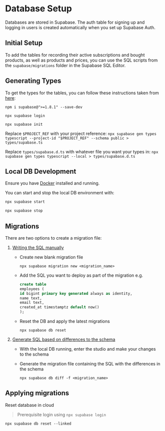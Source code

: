 # Database Setup

Databases are stored in Supabase. The auth table for signing up and logging in users is created automatically when you set up Supabase Auth.

## Initial Setup

To add the tables for recording their active subscriptions and bought products, as well as products and prices, you can use the SQL scripts from the `supabase/migrations` folder in the Supabase SQL Editor.

## Generating Types

To get the types for the tables, you can follow these instructions taken from [here](https://supabase.com/docs/guides/api/rest/generating-types#generating-types-using-supabase-cli):

`npm i supabase@">=1.8.1" --save-dev`

`npx supabase login`

`npx supabase init`

Replace `$PROJECT_REF` with your project reference:
`npx supabase gen types typescript --project-id "$PROJECT_REF" --schema public > types/supabase.ts`

Replace `types/supabase.d.ts` with whatever file you want your types in:
`npx supabase gen types typescript --local > types/supabase.d.ts`

## Local DB Development

Ensure you have [Docker](https://docs.docker.com/get-docker/) installed and running.

You can start and stop the local DB environment with:

```bash
npx supabase start

npx supabase stop
```

## Migrations

There are two options to create a migration file:

1. [Writing the SQL manually](https://supabase.com/docs/guides/cli/local-development#database-migrations)

   - Create new blank migration file

     `npx supabase migration new <migration_name>`

   - Add the SQL you want to deploy as part of the migration e.g.

     ```sql
     create table
     employees (
     id bigint primary key generated always as identity,
     name text,
     email text,
     created_at timestamptz default now()
     );
     ```

   - Reset the DB and apply the latest migrations

     `npx supabase db reset`

2. [Generate SQL based on differences to the schema](https://supabase.com/docs/guides/cli/local-development#diffing-changes)

   - With the local DB running, enter the studio and make your changes to the schema

   - Generate the migration file containing the SQL with the differences in the schema

     `npx supabase db diff -f <migration_name>`

## Applying migrations

Reset database in cloud

> Prerequisite login using `npx supabase login`

`npx supabase db reset --linked`
